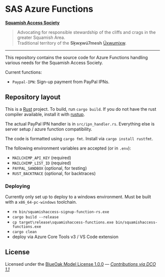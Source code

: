 # SAS Azure Functions

**[Squamish Access Society](https://squamishaccess.ca/)**
> Advocating for responsible stewardship of the cliffs and crags in the greater Squamish Area.</br>
> Traditional territory of the **Sḵwx̱wú7mesh** [Úxwumixw](https://www.squamish.net/).

----

This repository contains the source code for Azure Functions handling various needs for the Squamish Access Society.

Current functions:
- `Paypal-IPN`: Sign-up payment from PayPal IPNs.

## Repository layout

This is a [Rust](https://www.rust-lang.org/) project. To build, run `cargo build`. If you do not have the rust compiler available, install it with [rustup](https://rustup.rs).

The actual PayPal IPN handler is in `src/ipn_handler.rs`.
Everything else is server setup / azure function compatibility.

The code is formatted using `cargo fmt`. Install via `cargo install rustfmt`.

The following environment variables are accepted (or in `.env`):
- `MAILCHIMP_API_KEY` (required)
- `MAILCHIMP_LIST_ID` (required)
- `PAYPAL_SANDBOX` (optional, for testing)
- `RUST_BACKTRACE` (optional, for backtraces)

### Deploying

Currently only set up to deploy to a windows environment.
Must be built with a `x86_64-pc-windows` toolchain.

- `rm bin/squamishaccess-signup-function-rs.exe`
- `cargo build --release`
- `cp target\release\squamishaccess-functions.exe bin/squamishaccess-functions.exe`
- `cargo clean`
- deploy via Azure Core Tools v3 / VS Code extension

## License

Licensed under the [BlueOak Model License 1.0.0](LICENSE.md) — _[Contributions via DCO 1.1](contributing.md#developers-certificate-of-origin)_

[Tide]: https://github.com/http-rs/tide
